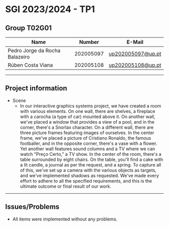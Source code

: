 # SGI 2023/2024 - TP1

## Group T02G01

| Name             | Number    | E-Mail             |
| ---------------- | --------- | ------------------ |
| Pedro Jorge da Rocha Balazeiro         | 202005097 | up202005097@up.pt                |
| Rúben Costa Viana        | 202005108 | up202005108@up.pt                |


----
## Project information
- Scene
  - In our interactive graphics systems project, we have created a room with various elements. On one wall, there are shelves, a fireplace with a carocha (a type of car) mounted above it. On another wall, we've placed a window that provides a view of a pool, and in the corner, there's a Snorlax character. On a different wall, there are three picture frames featuring images of ourselves. In the center frame, we've placed a picture of Cristiano Ronaldo, the famous footballer, and in the opposite corner, there's a vase with a flower. Yet another wall features sound columns and a TV where we can watch "Preço Certo," a TV show. In the center of the room, there's a table surrounded by eight chairs. On the table, you'll find a cake with a lit candle, a journal as per the request, and a spring. To capture all of this, we've set up a camera with the various objects as targets, and we've implemented shadows as requested. We've made every effort to adhere to all the specified requirements, and this is the ultimate outcome or final result of our work.


----
## Issues/Problems

- All items were implemented without any problems.
